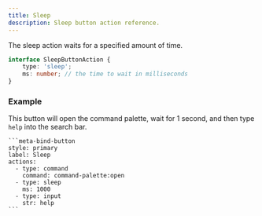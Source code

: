 ```yaml
---
title: Sleep
description: Sleep button action reference.
---
```


The sleep action waits for a specified amount of time.

```ts
interface SleepButtonAction {
	type: 'sleep';
	ms: number; // the time to wait in milliseconds
}
```

### Example

This button will open the command palette, wait for 1 second, and then type `help` into the search bar.

````custom_markdown {7-8}
```meta-bind-button
style: primary
label: Sleep
actions:
  - type: command
    command: command-palette:open
  - type: sleep
    ms: 1000
  - type: input
    str: help
```
````